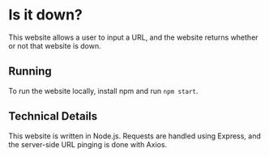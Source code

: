 # Is it down?

This website allows a user to input a URL, and the website returns whether or not that website is down.

## Running

To run the website locally, install npm and run `npm start`.

## Technical Details

This website is written in Node.js. Requests are handled using Express, and the server-side URL pinging is done with Axios.

